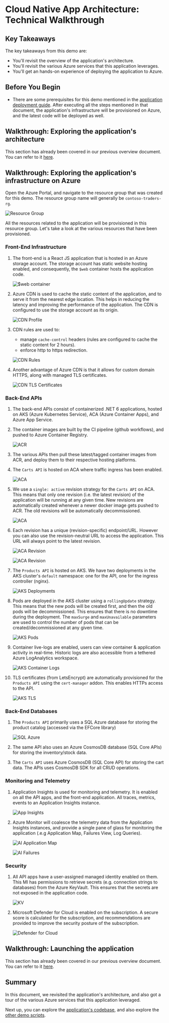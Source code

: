 # Cloud Native App Architecture: Technical Walkthrough

## Key Takeaways

The key takeaways from this demo are:

* You'll revisit the overview of the application's architecture.
* You'll revisit the various Azure services that this application leverages.
* You'll get an hands-on experience of deploying the application to Azure.

## Before You Begin

* There are some prerequisites for this demo mentioned in the [application deployment guide](../docs/../../docs/app-deployment-guide.md). After executing all the steps mentioned in that document, the application's infrastructure will be provisioned on Azure, and the latest code will be deployed as well.

## Walkthrough: Exploring the application's architecture

This section has already been covered in our previous overview document. You can refer to it [here](./overview.md).

## Walkthrough: Exploring the application's infrastructure on Azure

Open the Azure Portal, and navigate to the resource group that was created for this demo. The resource group name will generally be  `contoso-traders-rg`.

![Resource Group](./media/rg.png)

All the resources related to the application will be provisioned in this resource group. Let's take a look at the various resources that have been provisioned.

### Front-End Infrastructure

1. The front-end is a React JS application that is hosted in an Azure storage account. The storage account has static website hosting enabled, and consequently, the `$web` container hosts the application code.

   ![$web container](./media/static-website-hosting.png)

2. Azure CDN is used to cache the static content of the application, and to serve it from the nearest edge location. This helps in reducing the latency and improving the performance of the application. The CDN is configured to use the storage account as its origin.

   ![CDN Profile](./media/cdn-profile.png)

3. CDN rules are used to:

   * manage `cache-control` headers (rules are configured to cache the static content for 2 hours).
   * enforce http to https redirection.

   ![CDN Rules](./media/cdn-rules-engine.png)

4. Another advantage of Azure CDN is that it allows for custom domain HTTPS, along with managed TLS certificates.

   ![CDN TLS Certificates](./media/cdn-tls-certificates.png)

### Back-End APIs

1. The back-end APIs consist of containerized .NET 6 applications, hosted on AKS (Azure Kubernetes Service), ACA (Azure Container Apps), and Azure App Service.

2. The container images are built by the CI pipeline (github workflows), and pushed to Azure Container Registry.

   ![ACR](./media/acr.png)

3. The various APIs then pull these latest/tagged container images from ACR, and deploy them to their respective hosting platforms.

4. The `Carts API` is hosted on ACA where traffic ingress has been enabled.

   ![ACA](./media/aca.png)

5. We use a `single: active` revision strategy for the `Carts API` on ACA. This means that only one revision (i.e. the latest revision) of the application will be running at any given time. New revisions are automatically created whenever a newer docker image gets pushed to ACR. The old revisions will be automatically decommissioned.

   ![ACA](./media/aca.png)

6. Each revision has a unique (revision-specific) endpoint/URL. However you can also use the revision-neutral URL to access the application. This URL will always point to the latest revision.

   ![ACA Revision](./media/aca-revision1.png)

   ![ACA Revision](./media/aca-revision2.png)

7. The `Products API` is hosted on AKS. We have two deployments in the AKS cluster's `default` namespace: one for the API, one for the ingress controller (nginx).

   ![AKS Deployments](./media/aks-deployments.png)

8. Pods are deployed in the AKS cluster using a `rollingUpdate` strategy. This means that the new pods will be created first, and then the old pods will be decommissioned. This ensures that there is no downtime during the deployment. The `maxSurge` and `maxUnavailable` parameters are used to control the number of pods that can be created/decommissioned at any given time.

   ![AKS Pods](./media/aks-pods.png)

9. Container live-logs are enabled, users can view container & application activity in real-time. Historic logs are also accessible from a tethered Azure LogAnalytics workspace.

   ![AKS Container Logs](./media/aks-container-logs.png)

10. TLS certificates (from LetsEncrypt) are automatically provisioned for the `Products API` using the `cert-manager` addon. This enables HTTPs access to the API.

    ![AKS TLS](./media/aks-tls.png)

### Back-End Databases

1. The `Products API` primarily uses a SQL Azure database for storing the product catalog (accessed via the EFCore library)

   ![SQL Azure](./media/products-db.png)

2. The same API also uses an Azure CosmosDB database (SQL Core APIs) for storing the inventory/stock data.

3. The `Carts API` uses Azure CosmosDB (SQL Core API) for storing the cart data. The APIs uses CosmosDB SDK for all CRUD operations.

### Monitoring and Telemetry

1. Application Insights is used for monitoring and telemetry. It is enabled on all the API apps, and the front-end application. All traces, metrics, events to an Application Insights instance.

   ![App Insights](./media/ai.png)

2. Azure Monitor will coalesce the telemetry data from the Application Insights instances, and provide a single pane of glass for monitoring the application (.e.g Application Map, Failures View, Log Queries).

   ![AI Application Map](./media/application-map.png)

   ![AI Failures](./media/ai-failures.png)

### Security

1. All API apps have a user-assigned managed identity enabled on them. This MI has permissions to retrieve secrets (e.g. connection strings to databases) from the Azure KeyVault. This ensures that the secrets are not exposed in the application code.

    ![KV](./media/kv.png)

2. Microsoft Defender for Cloud is enabled on the subscription. A secure score is calculated for the subscription, and recommendations are provided to improve the security posture of the subscription.

   ![Defender for Cloud](./media/defender.png)

## Walkthrough: Launching the application

This section has already been covered in our previous overview document. You can refer to it [here](./overview.md).

## Summary

In this document, we revisited the application's architecture, and also got a tour of the various Azure services that this application leveraged. 

Next up, you can explore the [application's codebase](../../src), and also explore the [other demo scripts](../../demo-scripts/).

